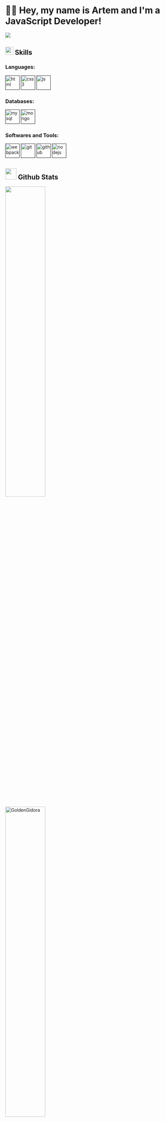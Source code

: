 # 👋🏻 Hey, my name is Artem and I'm a JavaScript Developer!
<img src="https://user-images.githubusercontent.com/73097560/115834477-dbab4500-a447-11eb-908a-139a6edaec5c.gif"><br>
## <img src="https://media2.giphy.com/media/QssGEmpkyEOhBCb7e1/giphy.gif?cid=ecf05e47a0n3gi1bfqntqmob8g9aid1oyj2wr3ds3mg700bl&rid=giphy.gif" width ="25"><b> Skills</b>

### Languages:
[<img src="https://cdn.jsdelivr.net/gh/devicons/devicon/icons/html5/html5-original.svg" alt="html" width="45" height="45"/>]()
[<img src="https://cdn.jsdelivr.net/gh/devicons/devicon/icons/css3/css3-original.svg" alt="css3" width="45" height="45"/>]()
[<img src="https://cdn.jsdelivr.net/gh/devicons/devicon/icons/javascript/javascript-original.svg" alt="js" width="45" height="45"/>]()

### Databases:
[<img src="https://cdn.jsdelivr.net/gh/devicons/devicon/icons/mysql/mysql-plain.svg" alt="mysql" width="45" height="45" />]()
[<img src="https://cdn.jsdelivr.net/gh/devicons/devicon/icons/mongodb/mongodb-plain.svg" alt="mongo" width="45" height="45" />]()

### Softwares and Tools:
[<img src="https://cdn.jsdelivr.net/gh/devicons/devicon/icons/webpack/webpack-original.svg" alt="webpack" width="45" height="45" />]()
[<img src="https://cdn.jsdelivr.net/gh/devicons/devicon/icons/git/git-plain.svg" alt="git" width="45" height="45" />]()
[<img src="https://cdn.jsdelivr.net/gh/devicons/devicon/icons/github/github-original.svg" alt="github" width="45" height="45" />]()
[<img src="https://cdn.jsdelivr.net/gh/devicons/devicon/icons/nodejs/nodejs-plain-wordmark.svg" alt="nodejs" width="45" height="45" />]()



## <img src="https://media.giphy.com/media/iY8CRBdQXODJSCERIr/giphy.gif" width="35"><b> Github Stats </b>
<img src="https://github-readme-stats.vercel.app/api?username=goldengidora&include_all_commits=true&count_private=true&show_icons=true&line_height=20&title_color=7A7ADB&icon_color=2234AE&text_color=D3D3D3&bg_color=0,000000,130F40" width="50%"/>

<img src="https://github-readme-stats.vercel.app/api/top-langs?username=goldengidora&show_icons=true&locale=en&layout=compact&line_height=20&title_color=7A7ADB&icon_color=2234AE&text_color=D3D3D3&bg_color=0,000000,130F40" width="50%" alt="GoldenGidora"/>

## ✉️ Contacts
[<img src="https://cdn.jsdelivr.net/gh/devicons/devicon/icons/linkedin/linkedin-original.svg" alt="linkedin" width="45" height="45" />](https://www.linkedin.com/in/goldengidora/)
[<img src="https://cdn-icons-png.flaticon.com/512/2111/2111646.png" alt="telegram" width="45" height="45" />](https://t.me/goldengidora)
